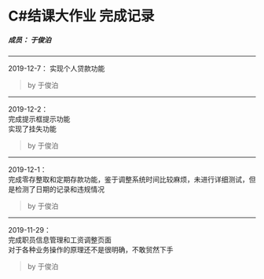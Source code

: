 # C#结课大作业 完成记录

##### 成员： 于俊泊

******
2019-12-7：
实现个人贷款功能
>by 于俊泊

******  
2019-12-2：  
完成提示框提示功能  
实现了挂失功能
>by 于俊泊

******
2019-12-1：  
完成零存整取和定期存款功能，鉴于调整系统时间比较麻烦，未进行详细测试，但是检测了日期的记录和违规情况  

>by 于俊泊

******
2019-11-29：  
完成职员信息管理和工资调整页面  
对于各种业务操作的原理还不是很明确，不敢贸然下手  

>by 于俊泊